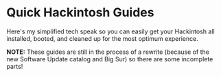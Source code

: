 # Quick Hackintosh Guides
Here's my simplified tech speak so you can easily get your Hackintosh all installed, booted, and cleaned up for the most optimum experience.

**NOTE:** These guides are still in the process of a rewrite (because of the new Software Update catalog and Big Sur) so there are some incomplete parts!
